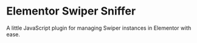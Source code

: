 # Elementor Swiper Sniffer
A little JavaScript plugin for managing Swiper instances in Elementor with ease.
